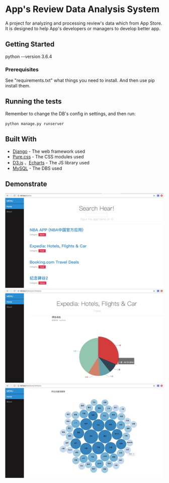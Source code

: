 # App's Review Data Analysis System

A project for analyzing and processing review's data which from App Store. It is designed to help App's developers or managers to develop better app.

## Getting Started

python --version 3.6.4

### Prerequisites

See "requirements.txt" what things you need to install. And then use pip install them.

## Running the tests

Remember to change the DB's config in settings, and then run:

`python manage.py runserver`

## Built With

* [Django](https://docs.djangoproject.com/en/2.0/) - The web framework used
* [Pure.css](https://purecss.io) -  The CSS modules used
* [D3.js](https://d3js.org) 、[Echarts](http://echarts.baidu.com/index.html) - The JS library used
* [MySQL](https://dev.mysql.com/doc/) - The DBS used

## Demonstrate

![](https://github.com/kikoxxxi/app_reviews/blob/master/screenshot/381524370172_.pic_hd.jpg?raw=true)
![](https://github.com/kikoxxxi/app_reviews/blob/master/screenshot/361524370110_.pic.jpg?raw=true)
![](https://github.com/kikoxxxi/app_reviews/blob/master/screenshot/371524370150_.pic.jpg?raw=true)
